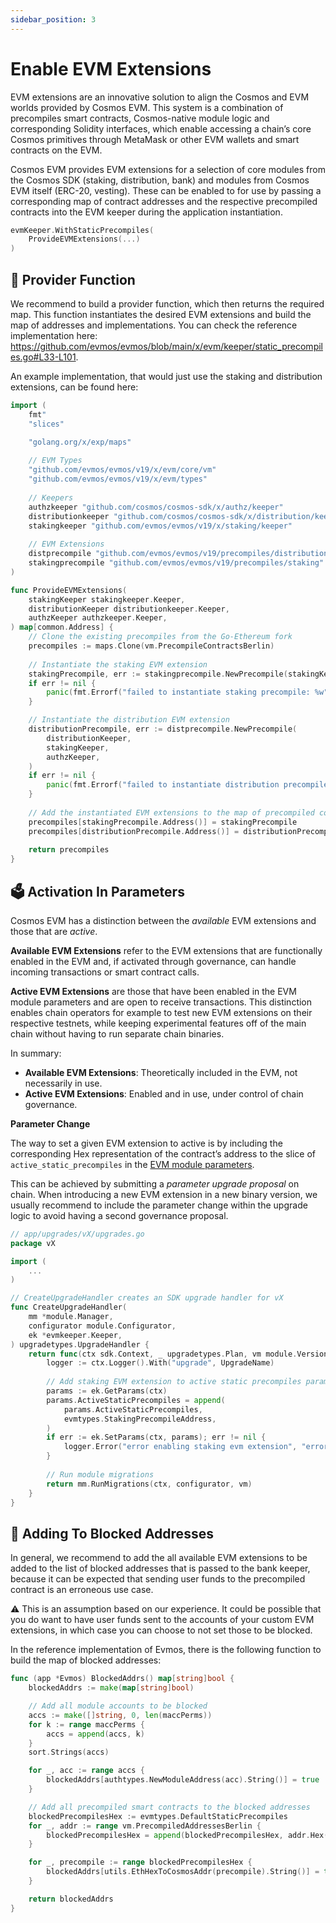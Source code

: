 ```yaml
---
sidebar_position: 3
---
```


# Enable EVM Extensions

EVM extensions are an innovative solution to align the Cosmos and EVM worlds provided by Cosmos EVM. This system is a combination of precompiles smart contracts, Cosmos-native module logic and corresponding Solidity interfaces, which enable accessing a chain’s core Cosmos primitives through MetaMask or other EVM wallets and smart contracts on the EVM.

Cosmos EVM provides EVM extensions for a selection of core modules from the Cosmos SDK (staking, distribution, bank) and modules from Cosmos EVM itself (ERC-20, vesting). These can be enabled to for use by passing a corresponding map of contract addresses and the respective precompiled contracts into the EVM keeper during the application instantiation.

```go
evmKeeper.WithStaticPrecompiles(
	ProvideEVMExtensions(...)
)
```

## 🤝 Provider Function

We recommend to build a provider function, which then returns the required map. This function instantiates the desired EVM extensions and build the map of addresses and implementations. You can check the reference implementation here: https://github.com/evmos/evmos/blob/main/x/evm/keeper/static_precompiles.go#L33-L101.

An example implementation, that would just use the staking and distribution extensions, can be found here:

```go
import (
	fmt"
	"slices"

	"golang.org/x/exp/maps"
	
	// EVM Types
	"github.com/evmos/evmos/v19/x/evm/core/vm"
	"github.com/evmos/evmos/v19/x/evm/types"
	
	// Keepers
	authzkeeper "github.com/cosmos/cosmos-sdk/x/authz/keeper"
	distributionkeeper "github.com/cosmos/cosmos-sdk/x/distribution/keeper"
	stakingkeeper "github.com/evmos/evmos/v19/x/staking/keeper"
	
	// EVM Extensions
	distprecompile "github.com/evmos/evmos/v19/precompiles/distribution"
	stakingprecompile "github.com/evmos/evmos/v19/precompiles/staking"
)

func ProvideEVMExtensions(
	stakingKeeper stakingkeeper.Keeper,
	distributionKeeper distributionkeeper.Keeper,
	authzKeeper authzkeeper.Keeper,
) map[common.Address] {
	// Clone the existing precompiles from the Go-Ethereum fork
	precompiles := maps.Clone(vm.PrecompileContractsBerlin)
	
	// Instantiate the staking EVM extension
	stakingPrecompile, err := stakingprecompile.NewPrecompile(stakingKeeper, authzKeeper)
	if err != nil {
		panic(fmt.Errorf("failed to instantiate staking precompile: %w", err))
	}

	// Instantiate the distribution EVM extension
	distributionPrecompile, err := distprecompile.NewPrecompile(
		distributionKeeper,
		stakingKeeper,
		authzKeeper,
	)
	if err != nil {
		panic(fmt.Errorf("failed to instantiate distribution precompile: %w", err))
	}
	
	// Add the instantiated EVM extensions to the map of precompiled contracts
	precompiles[stakingPrecompile.Address()] = stakingPrecompile
	precompiles[distributionPrecompile.Address()] = distributionPrecompile
	
	return precompiles
}
```

## 🗳️ Activation In Parameters

Cosmos EVM has a distinction between the *available* EVM extensions and those that are *active*. 

**Available EVM Extensions** refer to the EVM extensions that are functionally enabled in the EVM and, if activated through governance, can handle incoming transactions or smart contract calls.

**Active EVM Extensions** are those that have been enabled in the EVM module parameters and are open to receive transactions. This distinction enables chain operators for example to test new EVM extensions on their respective testnets, while keeping experimental features off of the main chain without having to run separate chain binaries.

In summary:

- **Available EVM Extensions**: Theoretically included in the EVM, not necessarily in use.
- **Active EVM Extensions**: Enabled and in use, under control of chain governance.

**Parameter Change**

The way to set a given EVM extension to active is by including the corresponding Hex representation of the contract’s address to the slice of `active_static_precompiles` in the [EVM module parameters](https://github.com/evmos/evmos/blob/v19.0.0/proto/ethermint/evm/v1/evm.proto#L10-L33).

This can be achieved by submitting a *parameter upgrade proposal* on chain. When introducing a new EVM extension in a new binary version, we usually recommend to include the parameter change within the upgrade logic to avoid having a second governance proposal.

```go
// app/upgrades/vX/upgrades.go
package vX

import (
	...
)

// CreateUpgradeHandler creates an SDK upgrade handler for vX
func CreateUpgradeHandler(
	mm *module.Manager,
	configurator module.Configurator,
	ek *evmkeeper.Keeper,
) upgradetypes.UpgradeHandler {
	return func(ctx sdk.Context, _ upgradetypes.Plan, vm module.VersionMap) (module.VersionMap, error) {
		logger := ctx.Logger().With("upgrade", UpgradeName)
		
		// Add staking EVM extension to active static precompiles parameter
		params := ek.GetParams(ctx)
		params.ActiveStaticPrecompiles = append(
			params.ActiveStaticPrecompiles,
			evmtypes.StakingPrecompileAddress,
		)
		if err := ek.SetParams(ctx, params); err != nil {
			logger.Error("error enabling staking evm extension", "error", err)
		}
		
		// Run module migrations
		return mm.RunMigrations(ctx, configurator, vm)
	}
}
```

## 🙅 Adding To Blocked Addresses

In general, we recommend to add the all available EVM extensions to be added to the list of blocked addresses that is passed to the bank keeper, because it can be expected that sending user funds to the precompiled contract is an erroneous use case.

<aside>
⚠️ This is an assumption based on our experience. It could be possible that you do want to have user funds sent to the accounts of your custom EVM extensions, in which case you can choose to not set those to be blocked.

</aside>

In the reference implementation of Evmos, there is the following function to build the map of blocked addresses:

```go
func (app *Evmos) BlockedAddrs() map[string]bool {
	blockedAddrs := make(map[string]bool)

	// Add all module accounts to be blocked
	accs := make([]string, 0, len(maccPerms))
	for k := range maccPerms {
		accs = append(accs, k)
	}
	sort.Strings(accs)

	for _, acc := range accs {
		blockedAddrs[authtypes.NewModuleAddress(acc).String()] = true
	}

	// Add all precompiled smart contracts to the blocked addresses
	blockedPrecompilesHex := evmtypes.DefaultStaticPrecompiles
	for _, addr := range vm.PrecompiledAddressesBerlin {
		blockedPrecompilesHex = append(blockedPrecompilesHex, addr.Hex())
	}

	for _, precompile := range blockedPrecompilesHex {
		blockedAddrs[utils.EthHexToCosmosAddr(precompile).String()] = true
	}

	return blockedAddrs
}
```